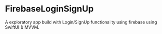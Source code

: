 # FirebaseLoginSignUp
A exploratory app build with Login/SignUp functionality using firebase using SwiftUI &amp; MVVM.
